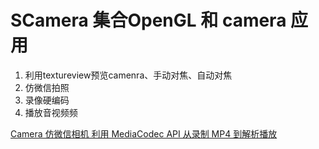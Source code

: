 # SCamera 集合OpenGL 和 camera 应用
1. 利用textureview预览camenra、手动对焦、自动对焦
2. 仿微信拍照
3. 录像硬编码
4. 播放音视频频

[Camera 仿微信相机 利用 MediaCodec API 从录制 MP4 到解析播放](https://blog.csdn.net/qq_15893929/article/details/82706755)

